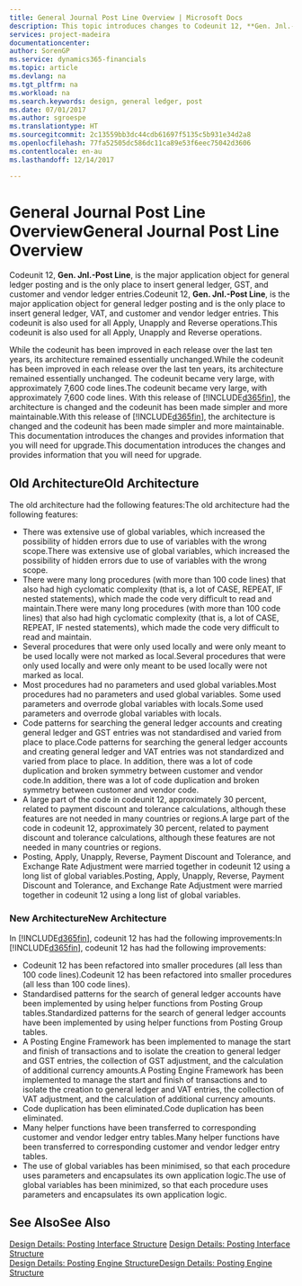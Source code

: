 ```yaml
---
title: General Journal Post Line Overview | Microsoft Docs
description: This topic introduces changes to Codeunit 12, **Gen. Jnl.-Post Line**, which is the major application object for general ledger posting and is the only place to insert general ledger, GST, and customer and vendor ledger entries.
services: project-madeira
documentationcenter: 
author: SorenGP
ms.service: dynamics365-financials
ms.topic: article
ms.devlang: na
ms.tgt_pltfrm: na
ms.workload: na
ms.search.keywords: design, general ledger, post
ms.date: 07/01/2017
ms.author: sgroespe
ms.translationtype: HT
ms.sourcegitcommit: 2c13559bb3dc44cdb61697f5135c5b931e34d2a8
ms.openlocfilehash: 77fa52505dc586dc11ca89e53f6eec75042d3606
ms.contentlocale: en-au
ms.lasthandoff: 12/14/2017

---
```

# <a name="general-journal-post-line-overview"></a><span data-ttu-id="cdcef-103">General Journal Post Line Overview</span><span class="sxs-lookup"><span data-stu-id="cdcef-103">General Journal Post Line Overview</span></span>
<span data-ttu-id="cdcef-104">Codeunit 12, **Gen. Jnl.-Post Line**, is the major application object for general ledger posting and is the only place to insert general ledger, GST, and customer and vendor ledger entries.</span><span class="sxs-lookup"><span data-stu-id="cdcef-104">Codeunit 12, **Gen. Jnl.-Post Line**, is the major application object for general ledger posting and is the only place to insert general ledger, VAT, and customer and vendor ledger entries.</span></span> <span data-ttu-id="cdcef-105">This codeunit is also used for all Apply, Unapply and Reverse operations.</span><span class="sxs-lookup"><span data-stu-id="cdcef-105">This codeunit is also used for all Apply, Unapply and Reverse operations.</span></span>  
  
<span data-ttu-id="cdcef-106">While the codeunit has been improved in each release over the last ten years, its architecture remained essentially unchanged.</span><span class="sxs-lookup"><span data-stu-id="cdcef-106">While the codeunit has been improved in each release over the last ten years, its architecture remained essentially unchanged.</span></span> <span data-ttu-id="cdcef-107">The codeunit became very large, with approximately 7,600 code lines.</span><span class="sxs-lookup"><span data-stu-id="cdcef-107">The codeunit became very large, with approximately 7,600 code lines.</span></span> <span data-ttu-id="cdcef-108">With this release of [!INCLUDE[d365fin](includes/d365fin_md.md)], the architecture is changed and the codeunit has been made simpler and more maintainable.</span><span class="sxs-lookup"><span data-stu-id="cdcef-108">With this release of [!INCLUDE[d365fin](includes/d365fin_md.md)], the architecture is changed and the codeunit has been made simpler and more maintainable.</span></span> <span data-ttu-id="cdcef-109">This documentation introduces the changes and provides information that you will need for upgrade.</span><span class="sxs-lookup"><span data-stu-id="cdcef-109">This documentation introduces the changes and provides information that you will need for upgrade.</span></span>  
  
## <a name="old-architecture"></a><span data-ttu-id="cdcef-110">Old Architecture</span><span class="sxs-lookup"><span data-stu-id="cdcef-110">Old Architecture</span></span>  
<span data-ttu-id="cdcef-111">The old architecture had the following features:</span><span class="sxs-lookup"><span data-stu-id="cdcef-111">The old architecture had the following features:</span></span>  
  
* <span data-ttu-id="cdcef-112">There was extensive use of global variables, which increased the possibility of hidden errors due to use of variables with the wrong scope.</span><span class="sxs-lookup"><span data-stu-id="cdcef-112">There was extensive use of global variables, which increased the possibility of hidden errors due to use of variables with the wrong scope.</span></span>  
* <span data-ttu-id="cdcef-113">There were many long procedures (with more than 100 code lines) that also had high cyclomatic complexity (that is, a lot of CASE, REPEAT, IF nested statements), which made the code very difficult to read and maintain.</span><span class="sxs-lookup"><span data-stu-id="cdcef-113">There were many long procedures (with more than 100 code lines) that also had high cyclomatic complexity (that is, a lot of CASE, REPEAT, IF nested statements), which made the code very difficult to read and maintain.</span></span>  
* <span data-ttu-id="cdcef-114">Several procedures that were only used locally and were only meant to be used locally were not marked as local.</span><span class="sxs-lookup"><span data-stu-id="cdcef-114">Several procedures that were only used locally and were only meant to be used locally were not marked as local.</span></span>  
* <span data-ttu-id="cdcef-115">Most procedures had no parameters and used global variables.</span><span class="sxs-lookup"><span data-stu-id="cdcef-115">Most procedures had no parameters and used global variables.</span></span> <span data-ttu-id="cdcef-116">Some used parameters and overrode global variables with locals.</span><span class="sxs-lookup"><span data-stu-id="cdcef-116">Some used parameters and overrode global variables with locals.</span></span>  
* <span data-ttu-id="cdcef-117">Code patterns for searching the general ledger accounts and creating general ledger and GST entries was not standardised and varied from place to place.</span><span class="sxs-lookup"><span data-stu-id="cdcef-117">Code patterns for searching the general ledger accounts and creating general ledger and VAT entries was not standardized and varied from place to place.</span></span> <span data-ttu-id="cdcef-118">In addition, there was a lot of code duplication and broken symmetry between customer and vendor code.</span><span class="sxs-lookup"><span data-stu-id="cdcef-118">In addition, there was a lot of code duplication and broken symmetry between customer and vendor code.</span></span>  
* <span data-ttu-id="cdcef-119">A large part of the code in codeunit 12, approximately 30 percent, related to payment discount and tolerance calculations, although these features are not needed in many countries or regions.</span><span class="sxs-lookup"><span data-stu-id="cdcef-119">A large part of the code in codeunit 12, approximately 30 percent, related to payment discount and tolerance calculations, although these features are not needed in many countries or regions.</span></span>  
* <span data-ttu-id="cdcef-120">Posting, Apply, Unapply, Reverse, Payment Discount and Tolerance, and Exchange Rate Adjustment were married together in codeunit 12 using a long list of global variables.</span><span class="sxs-lookup"><span data-stu-id="cdcef-120">Posting, Apply, Unapply, Reverse, Payment Discount and Tolerance, and Exchange Rate Adjustment were married together in codeunit 12 using a long list of global variables.</span></span>  
  
### <a name="new-architecture"></a><span data-ttu-id="cdcef-121">New Architecture</span><span class="sxs-lookup"><span data-stu-id="cdcef-121">New Architecture</span></span>  
<span data-ttu-id="cdcef-122">In [!INCLUDE[d365fin](includes/d365fin_md.md)], codeunit 12 has had the following improvements:</span><span class="sxs-lookup"><span data-stu-id="cdcef-122">In [!INCLUDE[d365fin](includes/d365fin_md.md)], codeunit 12 has had the following improvements:</span></span>  
  
* <span data-ttu-id="cdcef-123">Codeunit 12 has been refactored into smaller procedures (all less than 100 code lines).</span><span class="sxs-lookup"><span data-stu-id="cdcef-123">Codeunit 12 has been refactored into smaller procedures (all less than 100 code lines).</span></span>  
* <span data-ttu-id="cdcef-124">Standardised patterns for the search of general ledger accounts have been implemented by using helper functions from Posting Group tables.</span><span class="sxs-lookup"><span data-stu-id="cdcef-124">Standardized patterns for the search of general ledger accounts have been implemented by using helper functions from Posting Group tables.</span></span>  
* <span data-ttu-id="cdcef-125">A Posting Engine Framework has been implemented to manage the start and finish of transactions and to isolate the creation to general ledger and GST entries, the collection of GST adjustment, and the calculation of additional currency amounts.</span><span class="sxs-lookup"><span data-stu-id="cdcef-125">A Posting Engine Framework has been implemented to manage the start and finish of transactions and to isolate the creation to general ledger and VAT entries, the collection of VAT adjustment, and the calculation of additional currency amounts.</span></span>  
* <span data-ttu-id="cdcef-126">Code duplication has been eliminated.</span><span class="sxs-lookup"><span data-stu-id="cdcef-126">Code duplication has been eliminated.</span></span>  
* <span data-ttu-id="cdcef-127">Many helper functions have been transferred to corresponding customer and vendor ledger entry tables.</span><span class="sxs-lookup"><span data-stu-id="cdcef-127">Many helper functions have been transferred to corresponding customer and vendor ledger entry tables.</span></span>  
* <span data-ttu-id="cdcef-128">The use of global variables has been minimised, so that each procedure uses parameters and encapsulates its own application logic.</span><span class="sxs-lookup"><span data-stu-id="cdcef-128">The use of global variables has been minimized, so that each procedure uses parameters and encapsulates its own application logic.</span></span>  
  
## <a name="see-also"></a><span data-ttu-id="cdcef-129">See Also</span><span class="sxs-lookup"><span data-stu-id="cdcef-129">See Also</span></span>  
<span data-ttu-id="cdcef-130">[Design Details: Posting Interface Structure](design-details-posting-interface-structure.md) </span><span class="sxs-lookup"><span data-stu-id="cdcef-130">[Design Details: Posting Interface Structure](design-details-posting-interface-structure.md) </span></span>  
[<span data-ttu-id="cdcef-131">Design Details: Posting Engine Structure</span><span class="sxs-lookup"><span data-stu-id="cdcef-131">Design Details: Posting Engine Structure</span></span>](design-details-posting-engine-structure.md)

